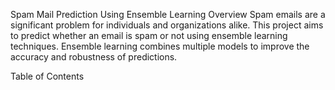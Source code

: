 Spam Mail Prediction Using Ensemble Learning
Overview
Spam emails are a significant problem for individuals and organizations alike. This project aims to predict whether an email is spam or not using ensemble learning techniques. Ensemble learning combines multiple models to improve the accuracy and robustness of predictions.

Table of Contents
